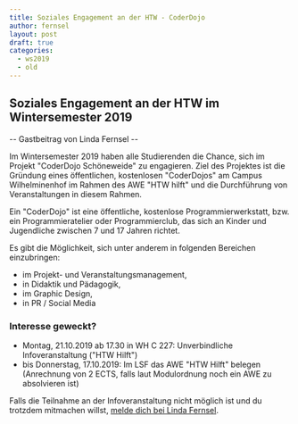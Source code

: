 ```yaml
---
title: Soziales Engagement an der HTW - CoderDojo
author: fernsel
layout: post
draft: true
categories:
  - ws2019
  - old
---
```


## Soziales Engagement an der HTW im Wintersemester 2019

-- Gastbeitrag von Linda Fernsel --

Im Wintersemester 2019 haben alle Studierenden die Chance, sich im Projekt "CoderDojo Schöneweide" zu engagieren. Ziel des Projektes ist die Gründung eines öffentlichen, kostenlosen "CoderDojos" am Campus Wilhelminenhof im Rahmen des AWE "HTW hilft" und die Durchführung von Veranstaltungen in diesem Rahmen.

Ein "CoderDojo" ist eine öffentliche, kostenlose Programmierwerkstatt, bzw. ein Programmieratelier oder Programmierclub, das sich an Kinder und Jugendliche zwischen 7 und 17 Jahren richtet.

Es gibt die Möglichkeit, sich unter anderem in folgenden Bereichen einzubringen:
* im Projekt- und Veranstaltungsmanagement,
* in Didaktik und Pädagogik,
* im Graphic Design,
* in PR / Social Media

### Interesse geweckt?
* Montag, 21.10.2019 ab 17.30 in WH C 227: Unverbindliche Infoveranstaltung ("HTW Hilft")
* bis Donnerstag, 17.10.2019: Im LSF das AWE "HTW Hilft" belegen (Anrechnung von 2 ECTS, falls laut Modulordnung noch ein AWE zu absolvieren ist)

Falls die Teilnahme an der Infoveranstaltung nicht möglich ist und du trotzdem mitmachen willst, [melde dich bei Linda Fernsel](https://lsf.htw-berlin.de/qisserver/rds?state=verpublish&status=init&vmfile=no&moduleCall=webInfo&publishConfFile=webInfoPerson&publishSubDir=personal&keep=y&purge=y&personal.pid=12447).
